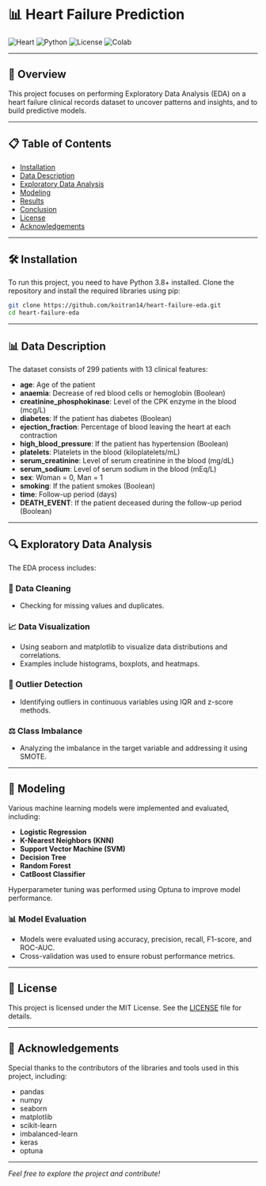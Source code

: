 # 📊 Heart Failure Prediction

![Heart](https://img.shields.io/badge/Heart%20Failure-EDA-blue)
![Python](https://img.shields.io/badge/Python-3.8%2B-yellowgreen)
![License](https://img.shields.io/badge/License-MIT-green)
![Colab](https://img.shields.io/badge/Google%20Colab-Enabled-orange)

---

## 🌟 Overview
This project focuses on performing Exploratory Data Analysis (EDA) on a heart failure clinical records dataset to uncover patterns and insights, and to build predictive models.

---

## 📋 Table of Contents
- [Installation](#installation)
- [Data Description](#data-description)
- [Exploratory Data Analysis](#exploratory-data-analysis)
- [Modeling](#modeling)
- [Results](#results)
- [Conclusion](#conclusion)
- [License](#license)
- [Acknowledgements](#acknowledgements)

---

## 🛠️ Installation
To run this project, you need to have Python 3.8+ installed. Clone the repository and install the required libraries using pip:

```bash
git clone https://github.com/koitran14/heart-failure-eda.git
cd heart-failure-eda
```
---

## 📊 Data Description
The dataset consists of 299 patients with 13 clinical features:

- **age**: Age of the patient
- **anaemia**: Decrease of red blood cells or hemoglobin (Boolean)
- **creatinine_phosphokinase**: Level of the CPK enzyme in the blood (mcg/L)
- **diabetes**: If the patient has diabetes (Boolean)
- **ejection_fraction**: Percentage of blood leaving the heart at each contraction
- **high_blood_pressure**: If the patient has hypertension (Boolean)
- **platelets**: Platelets in the blood (kiloplatelets/mL)
- **serum_creatinine**: Level of serum creatinine in the blood (mg/dL)
- **serum_sodium**: Level of serum sodium in the blood (mEq/L)
- **sex**: Woman = 0, Man = 1
- **smoking**: If the patient smokes (Boolean)
- **time**: Follow-up period (days)
- **DEATH_EVENT**: If the patient deceased during the follow-up period (Boolean)

---

## 🔍 Exploratory Data Analysis
The EDA process includes:

### 🔧 Data Cleaning
- Checking for missing values and duplicates.

### 📈 Data Visualization
- Using seaborn and matplotlib to visualize data distributions and correlations.
- Examples include histograms, boxplots, and heatmaps.

### 🚨 Outlier Detection
- Identifying outliers in continuous variables using IQR and z-score methods.

### ⚖️ Class Imbalance
- Analyzing the imbalance in the target variable and addressing it using SMOTE.
---

## 🧠 Modeling
Various machine learning models were implemented and evaluated, including:

- **Logistic Regression**
- **K-Nearest Neighbors (KNN)**
- **Support Vector Machine (SVM)**
- **Decision Tree**
- **Random Forest**
- **CatBoost Classifier**

Hyperparameter tuning was performed using Optuna to improve model performance.

### 📊 Model Evaluation
- Models were evaluated using accuracy, precision, recall, F1-score, and ROC-AUC.
- Cross-validation was used to ensure robust performance metrics.

---

## 📜 License
This project is licensed under the MIT License. See the [LICENSE](LICENSE) file for details.

---

## 🙏 Acknowledgements
Special thanks to the contributors of the libraries and tools used in this project, including:

- pandas
- numpy
- seaborn
- matplotlib
- scikit-learn
- imbalanced-learn
- keras
- optuna

---

*Feel free to explore the project and contribute!*
